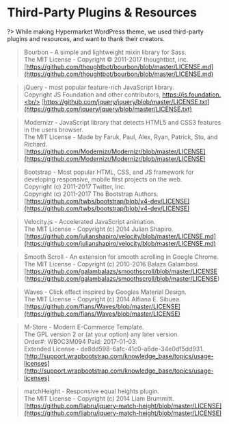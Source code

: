 # Third-Party Plugins & Resources

?> While making Hypermarket WordPress theme, we used third-party plugins and resources, and want to thank their creators.

> Bourbon - A simple and lightweight mixin library for Sass.<br/>
> The MIT License - Copyright © 2011-2017 thoughtbot, inc.<br/>
> [https://github.com/thoughtbot/bourbon/blob/master/LICENSE.md](https://github.com/thoughtbot/bourbon/blob/master/LICENSE.md)

> jQuery - most popular feature-rich JavaScript library.<br/>
> Copyright JS Foundation and other contributors, https://js.foundation.<br/>
> [https://github.com/jquery/jquery/blob/master/LICENSE.txt](https://github.com/jquery/jquery/blob/master/LICENSE.txt)

> Modernizr - JavaScript library that detects HTML5 and CSS3 features in the users browser.<br/>
> The MIT License - Made by Faruk, Paul, Alex, Ryan, Patrick, Stu, and Richard.<br/>
> [https://github.com/Modernizr/Modernizr/blob/master/LICENSE](https://github.com/Modernizr/Modernizr/blob/master/LICENSE)

> Bootstrap - Most popular HTML, CSS, and JS framework for developing responsive, mobile first projects on the web.<br/>
> Copyright (c) 2011-2017 Twitter, Inc.<br/>
> Copyright (c) 2011-2017 The Bootstrap Authors.<br/>
> [https://github.com/twbs/bootstrap/blob/v4-dev/LICENSE](https://github.com/twbs/bootstrap/blob/v4-dev/LICENSE)

> Velocity.js - Accelerated JavaScript animation.<br/>
> The MIT License - Copyright (c) 2014 Julian Shapiro.<br/>
> [https://github.com/julianshapiro/velocity/blob/master/LICENSE.md](https://github.com/julianshapiro/velocity/blob/master/LICENSE.md)

> Smooth Scroll - An extension for smooth scrolling in Google Chrome.<br/>
> The MIT License - Copyright (c) 2010-2016 Balazs Galambosi.<br/>
> [https://github.com/galambalazs/smoothscroll/blob/master/LICENSE (https://github.com/galambalazs/smoothscroll/blob/master/LICENSE)

> Waves - Click effect inspired by Googles Material Design.<br/>
> The MIT License - Copyright (c) 2014 Alfiana E. Sibuea.<br/>
> [https://github.com/fians/Waves/blob/master/LICENSE](https://github.com/fians/Waves/blob/master/LICENSE)

> M-Store - Modern E-Commerce Template.<br/>
> The GPL version 2 or (at your option) any later version.<br/>
> Order#: WB0C3M094 Paid: 2017-01-03.<br/>
> Extended License - de8dd598-6afc-41c0-a6de-34e0df5dd931.<br/>
> [http://support.wrapbootstrap.com/knowledge_base/topics/usage-licenses](http://support.wrapbootstrap.com/knowledge_base/topics/usage-licenses)

> matchHeight - Responsive equal heights plugin.<br/>
> The MIT License - Copyright (c) 2014 Liam Brummitt.<br/>
> [https://github.com/liabru/jquery-match-height/blob/master/LICENSE](https://github.com/liabru/jquery-match-height/blob/master/LICENSE)

